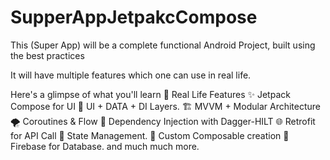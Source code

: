 # SupperAppJetpakcCompose

This (Super App) will be a complete functional Android Project, built using the best practices

It will have multiple features which one can use in real life.

Here's a glimpse of what you'll learn 
🍃 Real Life Features
✨ Jetpack Compose for UI
🌿 UI + DATA + DI Layers.
🏗️ MVVM + Modular Architecture
🌪️ Coroutines & Flow
🧩 Dependency Injection with Dagger-HILT
🌐 Retrofit for API Call
🍂 State Management.
🍃 Custom Composable creation
🌿 Firebase for Database.
and much much more. 

